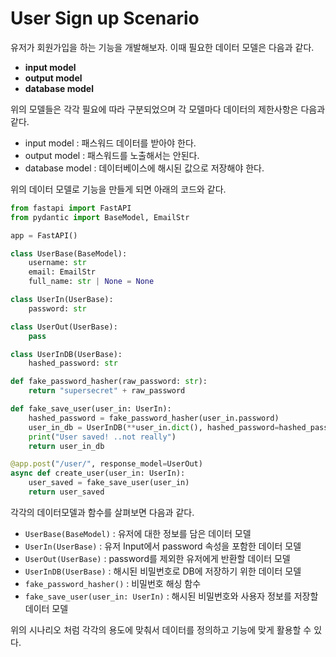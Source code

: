 # User Sign up Scenario

유저가 회원가입을 하는 기능을 개발해보자. 이때 필요한 데이터 모델은 다음과 같다.

- **input model**
- **output model**
- **database model**

위의 모델들은 각각 필요에 따라 구분되었으며 각 모델마다 데이터의 제한사항은 다음과 같다.

- input model : 패스워드 데이터를 받아야 한다.
- output model : 패스워드를 노출해서는 안된다.
- database model : 데이터베이스에 해시된 값으로 저장해야 한다.

위의 데이터 모델로 기능을 만들게 되면 아래의 코드와 같다.

```python
from fastapi import FastAPI
from pydantic import BaseModel, EmailStr

app = FastAPI()

class UserBase(BaseModel):
    username: str
    email: EmailStr
    full_name: str | None = None

class UserIn(UserBase):
    password: str

class UserOut(UserBase):
    pass

class UserInDB(UserBase):
    hashed_password: str

def fake_password_hasher(raw_password: str):
    return "supersecret" + raw_password

def fake_save_user(user_in: UserIn):
    hashed_password = fake_password_hasher(user_in.password)
    user_in_db = UserInDB(**user_in.dict(), hashed_password=hashed_password)
    print("User saved! ..not really")
    return user_in_db

@app.post("/user/", response_model=UserOut)
async def create_user(user_in: UserIn):
    user_saved = fake_save_user(user_in)
    return user_saved
```

각각의 데이터모델과 함수를 살펴보면 다음과 같다.

- `UserBase(BaseModel)` : 유저에 대한 정보를 담은 데이터 모델
- `UserIn(UserBase)` : 유저 Input에서 password 속성을 포함한 데이터 모델
- `UserOut(UserBase)` : password를 제외한 유저에게 반환할 데이터 모델
- `UserInDB(UserBase)` : 해시된 비밀번호로 DB에 저장하기 위한 데이터 모델
- `fake_password_hasher()` : 비밀번호 해싱 함수
- `fake_save_user(user_in: UserIn)` : 해시된 비밀번호와 사용자 정보를 저장할 데이터 모델

위의 시나리오 처럼 각각의 용도에 맞춰서 데이터를 정의하고 기능에 맞게 활용할 수 있다.